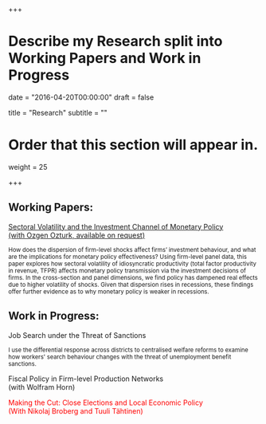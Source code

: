 +++
# Describe my Research split into Working Papers and Work in Progress

date = "2016-04-20T00:00:00"
draft = false

title = "Research"
subtitle = ""

# Order that this section will appear in.
weight = 25

+++

 <h2>Working Papers:</h2>

<a href=#><p> Sectoral Volatility and the Investment Channel of Monetary Policy <br>
  (with Ozgen Ozturk, available on request)</p></a>
<p><small>How does the dispersion of firm-level shocks affect firms’ investment behaviour, and what are the
implications for monetary policy effectiveness? Using firm-level panel data, this paper explores how
sectoral volatility of idiosyncratic productivity (total factor productivity in revenue, TFPR) affects monetary
policy transmission via the investment decisions of firms. In the cross-section and panel dimensions,
we find policy has dampened real effects due to higher volatility of shocks. Given that dispersion
rises in recessions, these findings offer further evidence as to why monetary policy is weaker in recessions.</small></p>

<h2>Work in Progress:</h2>

<p style="color:menu_text_active"; margin-left:10%; margin-right:10%;> Job Search under the Threat of Sanctions</p> 
<a><p><small>I use the differential response across districts to centralised welfare reforms to examine how workers' search behaviour changes with the threat of unemployment benefit sanctions.</small></p></a>

<p><a>Fiscal Policy in Firm-level Production Networks</a><br>
(with Wolfram Horn)</p>

<p style="color:red"; margin-left:10%; margin-right:10%;> Making the Cut: Close Elections and Local Economic Policy <br>
(With Nikolaj Broberg and Tuuli Tähtinen)</p>


